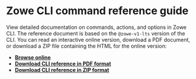 # Zowe CLI command reference guide

View detailed documentation on commands, actions, and options in Zowe CLI. The reference document is based on the `@zowe-v1-lts` version of the CLI. You can read an interactive online version, download a PDF document, or download a ZIP file containing the HTML for the online version:
- <b><a href="/v1.11.x/web_help/index.html" target="_blank">Browse online</a></b>
- <b><a href="/v1.11.x/CLIReference_Zowe.pdf" target="_blank">Download CLI reference in PDF format</a></b>
- <b><a href="/v1.11.x/zowe_web_help.zip" target="_blank">Download CLI reference in ZIP format</a></b>

